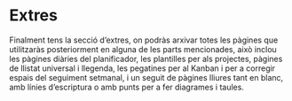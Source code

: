 # Extres
Finalment tens la secció d’extres, on podràs arxivar totes les pàgines que utilitzaràs posteriorment en alguna de les parts mencionades, això inclou les pàgines diàries del planificador, les plantilles per als projectes, pàgines de llistat universal i llegenda, les pegatines per al Kanban i per a corregir espais del seguiment setmanal, i un seguit de pàgines lliures tant en blanc, amb línies d’escriptura o amb punts per a fer diagrames i taules.
